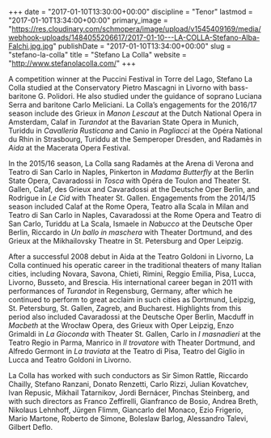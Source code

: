 +++
date = "2017-01-10T13:30:00+00:00"
discipline = "Tenor"
lastmod = "2017-01-10T13:34:00+00:00"
primary_image = "https://res.cloudinary.com/schmopera/image/upload/v1545409169/media/webhook-uploads/1484055206617/2017-01-10---LA-COLLA-Stefano-Alba-Falchi.jpg.jpg"
publishDate = "2017-01-10T13:34:00+00:00"
slug = "stefano-la-colla"
title = "Stefano La Colla"
website = "http://www.stefanolacolla.com/"
+++

A competition winner at the Puccini Festival in Torre del Lago, Stefano La Colla studied at the Conservatory Pietro Mascagni in Livorno with bass-baritone G. Polidori. He also studied under the guidance of soprano Luciana Serra and baritone Carlo Meliciani. La Colla’s engagements for the 2016/17 season include des Grieux in *Manon Lescaut* at the Dutch National Opera in Amsterdam, Calaf in *Turandot* at the Bavarian State Opera in Munich, Turiddu in *Cavalleria Rusticana* and Canio in *Pagliacci* at the Opéra National du Rhin in Strasbourg, Turiddu at the Semperoper Dresden, and Radamès in *Aida* at the Macerata Opera Festival.

In the 2015/16 season, La Colla sang Radamès at the Arena di Verona and Teatro di San Carlo in Naples, Pinkerton in *Madama Butterfly* at the Berlin State Opera, Cavaradossi in *Tosca* with Opéra de Toulon and Theater St. Gallen, Calaf, des Grieux and Cavaradossi at the Deutsche Oper Berlin, and Rodrigue in *Le Cid* with Theater St. Gallen. Engagements from the 2014/15 season included Calaf at the Rome Opera, Teatro alla Scala in Milan and Teatro di San Carlo in Naples, Cavaradossi at the Rome Opera and Teatro di San Carlo, Turiddu at La Scala, Ismaele in *Nabucco* at the Deutsche Oper Berlin, Riccardo in *Un ballo in maschera* with Theater Dortmund, and des Grieux at the Mikhailovsky Theatre in St. Petersburg and Oper Leipzig.

After a successful 2008 debut in Aida at the Teatro Goldoni in Livorno, La Colla continued his operatic career in the traditional theaters of many Italian cities, including Novara, Savona, Chieti, Rimini, Reggio Emilia, Pisa, Lucca, Livorno, Busseto, and Brescia. His international career began in 2011 with performances of *Turandot* in Regensburg, Germany, after which he continued to perform to great acclaim in such cities as Dortmund, Leipzig, St. Petersburg, St. Gallen, Zagreb, and Bucharest. Highlights from this period also included Cavaradossi at the Deutsche Oper Berlin, Macduff in *Macbeth* at the Wrocław Opera, des Grieux with Oper Leipzig, Enzo Grimaldi in *La Gioconda* with Theater St. Gallen, Carlo in *I masnadieri* at the Teatro Regio in Parma, Manrico in *Il trovatore* with Theater Dortmund, and Alfredo Germont in *La traviata* at the Teatro di Pisa, Teatro del Giglio in Lucca and Teatro Goldoni in Livorno.

La Colla has worked with such conductors as Sir Simon Rattle, Riccardo Chailly, Stefano Ranzani, Donato Renzetti, Carlo Rizzi, Julian Kovatchev, Ivan Repusic, Mikhail Tatarnikov, Jordi Bernácer, Pinchas Steinberg, and with such directors as Franco Zeffirelli, Gianfranco de Bosio, Andrea Breth, Nikolaus Lehnhoff, Jürgen Flimm, Giancarlo del Monaco, Ezio Frigerio, Mario Martone, Roberto de Simone, Boleslaw Barlog, Alessandro Talevi, Gilbert Deflo.
